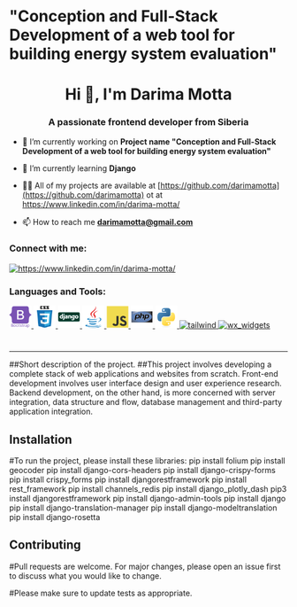 # "Conception and Full-Stack Development of a web tool for building energy system evaluation"
<h1 align="center">Hi 👋, I'm Darima Motta</h1>
<h3 align="center">A passionate frontend developer from Siberia</h3>

- 🔭 I’m currently working on **Project name "Conception and Full-Stack Development of a web tool for building energy system evaluation"**

- 🌱 I’m currently learning **Django**

- 👨‍💻 All of my projects are available at [https://github.com/darimamotta](https://github.com/darimamotta) ot at https://www.linkedin.com/in/darima-motta/

- 📫 How to reach me **darimamotta@gmail.com**

<h3 align="left">Connect with me:</h3>
<p align="left">
<a href="https://linkedin.com/in/https://www.linkedin.com/in/darima-motta/" target="blank"><img align="center" src="https://raw.githubusercontent.com/rahuldkjain/github-profile-readme-generator/master/src/images/icons/Social/linked-in-alt.svg" alt="https://www.linkedin.com/in/darima-motta/" height="30" width="40" /></a>
</p>

<h3 align="left">Languages and Tools:</h3>
<p align="left"> <a href="https://getbootstrap.com" target="_blank" rel="noreferrer"> <img src="https://raw.githubusercontent.com/devicons/devicon/master/icons/bootstrap/bootstrap-plain-wordmark.svg" alt="bootstrap" width="40" height="40"/> </a> <a href="https://www.w3schools.com/css/" target="_blank" rel="noreferrer"> <img src="https://raw.githubusercontent.com/devicons/devicon/master/icons/css3/css3-original-wordmark.svg" alt="css3" width="40" height="40"/> </a> <a href="https://www.djangoproject.com/" target="_blank" rel="noreferrer"> <img src="https://raw.githubusercontent.com/devicons/devicon/master/icons/django/django-original.svg" alt="django" width="40" height="40"/> </a> <a href="https://www.java.com" target="_blank" rel="noreferrer"> <img src="https://raw.githubusercontent.com/devicons/devicon/master/icons/java/java-original.svg" alt="java" width="40" height="40"/> </a> <a href="https://developer.mozilla.org/en-US/docs/Web/JavaScript" target="_blank" rel="noreferrer"> <img src="https://raw.githubusercontent.com/devicons/devicon/master/icons/javascript/javascript-original.svg" alt="javascript" width="40" height="40"/> </a> <a href="https://www.php.net" target="_blank" rel="noreferrer"> <img src="https://raw.githubusercontent.com/devicons/devicon/master/icons/php/php-original.svg" alt="php" width="40" height="40"/> </a> <a href="https://www.python.org" target="_blank" rel="noreferrer"> <img src="https://raw.githubusercontent.com/devicons/devicon/master/icons/python/python-original.svg" alt="python" width="40" height="40"/> </a> <a href="https://tailwindcss.com/" target="_blank" rel="noreferrer"> <img src="https://www.vectorlogo.zone/logos/tailwindcss/tailwindcss-icon.svg" alt="tailwind" width="40" height="40"/> </a> <a href="https://www.wxwidgets.org/" target="_blank" rel="noreferrer"> <img src="https://upload.wikimedia.org/wikipedia/commons/b/bb/WxWidgets.svg" alt="wx_widgets" width="40" height="40"/> </a> </p>



# 
***
##Short description of the project.
##This project involves developing a complete stack of web applications and websites from scratch. Front-end development involves user interface design and user experience research. Backend development, on the other hand, is more concerned with server integration, data structure and flow, database management and third-party application integration.

## Installation

#To run the project, please install these libraries:
pip install folium
pip install geocoder
pip install django-cors-headers
pip install django-crispy-forms
pip install crispy_forms
pip install djangorestframework
pip install rest_framework
pip install channels_redis
pip install django_plotly_dash
pip3 install djangorestframework
pip install django-admin-tools
pip install django
pip install django-translation-manager
pip install django-modeltranslation
pip install django-rosetta




## Contributing
#Pull requests are welcome. For major changes, please open an issue first to discuss what you would like to change.

#Please make sure to update tests as appropriate.
